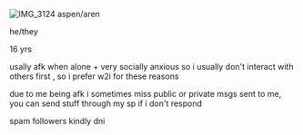 ![IMG_3124](https://github.com/user-attachments/assets/b376f214-38a6-4195-bdd8-04e11180f5e1)
aspen/aren

he/they

16 yrs

usally afk when alone + very socially anxious so i usually don't interact with others first , so i prefer w2i for these reasons

due to me being afk i sometimes miss public or private msgs sent to me, you can send stuff through my sp if i don't respond

spam followers kindly dni
